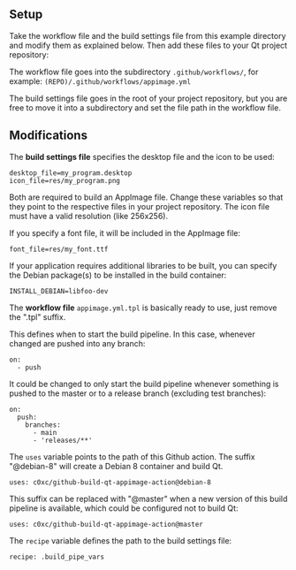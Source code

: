 Setup
-----

Take the workflow file and the build settings file from this example directory
and modify them as explained below.
Then add these files to your Qt project repository:

The workflow file goes into the subdirectory `.github/workflows/`,
for example: `(REPO)/.github/workflows/appimage.yml`

The build settings file goes in the root of your project repository,
but you are free to move it into a subdirectory and set the file path
in the workflow file.

Modifications
-------------

The **build settings file** specifies the desktop file and the icon to be used:

    desktop_file=my_program.desktop
    icon_file=res/my_program.png

Both are required to build an AppImage file. Change these variables so that they point to the respective files in your project repository.
The icon file must have a valid resolution (like 256x256).

If you specify a font file, it will be included in the AppImage file:

    font_file=res/my_font.ttf

If your application requires additional libraries to be built,
you can specify the Debian package(s) to be installed in the build container:

    INSTALL_DEBIAN=libfoo-dev

The **workflow file** `appimage.yml.tpl` is basically ready to use, just remove the ".tpl" suffix.

This defines when to start the build pipeline. In this case, whenever changed are pushed into any branch:

    on:
      - push

It could be changed to only start the build pipeline whenever something is pushed to the master or to a release branch (excluding test branches):

    on:
      push:
        branches:
          - main
          - 'releases/**'

The `uses` variable points to the path of this Github action.
The suffix "@debian-8" will create a Debian 8 container and build Qt.

    uses: c0xc/github-build-qt-appimage-action@debian-8

This suffix can be replaced with "@master" when a new version of this
build pipeline is available, which could be configured not to build Qt:

    uses: c0xc/github-build-qt-appimage-action@master

The `recipe` variable defines the path to the build settings file:

    recipe: .build_pipe_vars



